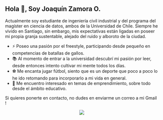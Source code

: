 ## Hola 👋, Soy Joaquín Zamora O.

Actualmente soy estudiante de ingeniería civil industrial y del programa del magíster en ciencia de datos, ambos de la Universidad de Chile. Siempre he vivido en Santiago, sin embargo, mis expectativas están ligadas en poseer mi propia granja sustentable, alejado del ruido y alboroto de la ciudad.


- ⚡ Poseo una pasión por el freestyle, participando desde pequeño en competencias de batallas de gallos.
- 📚 Al momento de entrar a la universidad descubrí mi pasión por leer, desde entonces intento cultivar mi mente todos los días.
- ⚽ Me encanta jugar fútbol, siento que es un deporte que poco a poco lo he ido retomando para incorporarlo a mi vida en general.
- 🏫 Me encuentro interesado en temas de emprendimiento, sobre todo desde el ámbito educativo.

Si quieres ponerte en contacto, no dudes en enviarme un correo a mi Gmail !

<p align="center"> 

<a href="mailto:joaquin.zamora@ug.uchile.cl">
        <img src="https://img.shields.io/badge/Gmail-D14836?style=for-the-badge&logo=gmail&logoColor=white"/>
    </a>

</p>
